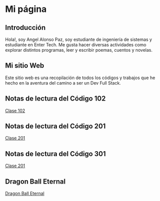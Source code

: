 # Mi página

## Introducción

Hola!, soy Angel Alonso  Paz, soy estudiante de ingeniería de sistemas y estudiante en Enter Tech. Me gusta hacer diversas actividades como explorar distintos programas, leer y escribir poemas, cuentos y novelas.

## Mi sitio Web

Este sitio web es una recopilación de todos los códigos y trabajos que he hecho en la aventura del camino a ser un Dev Full Stack.

## Notas de lectura del Código 102

[Clase 102](./102)

## Notas de lectura del Código 201

[Clase 201](./201)

## Notas de lectura del Código 301

[Clase 201](./301/read-01.md)

## Dragon Ball Eternal

[Dragon Ball Eternal](./db-eternal/index/index.html)
